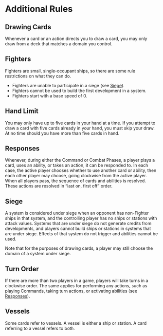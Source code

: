 # Additional Rules

## Drawing Cards

Whenever a card or an action directs you to draw a card, you may only draw from a deck that matches a domain you control.

## Fighters

Fighters are small, single-occupant ships, so there are some rule restrictions on what they can do.

- Fighters are unable to participate in a siege (see [Siege](/etc/additional-rules.html#siege)).
- Fighters cannot be used to build the first development in a system.
- Fighters start with a base speed of 0.

## Hand Limit

You may only have up to five cards in your hand at a time. If you attempt to draw a card with five cards already in your hand, you must skip your draw. At no time should you have more than five cards in hand.

<div class="page-break"></div>

## Responses

Whenever, during either the Command or Combat Phases, a player plays a card, uses an ability, or takes an action, it can be responded to. In each case, the active player chooses whether to use another card or ability, then each other player may choose, going clockwise from the active player. When all players pass, the sequence of cards and abilities is resolved. These actions are resolved in “last on, first off” order. 

## Siege

A system is considered under siege when an opponent has non-Fighter ships in that system, and the controlling player has no ships or stations with attack values. Systems that are under siege do not generate credits from developments, and players cannot build ships or stations in systems that are under siege. Effects of that system do not trigger and abilities cannot be used.

Note that for the purposes of drawing cards, a player may still choose the domain of a system under siege. 

## Turn Order

If there are more than two players in a game, players will take turns in a clockwise order. The same applies for performing any actions, such as playing Commands, taking turn actions, or activating abilities (see [Responses](/etc/additional-rules.html#responses)).

## Vessels

Some cards refer to vessels. A vessel is either a ship or station. A card referring to a vessel refers to both.
